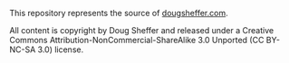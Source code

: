 This repository represents the source of [dougsheffer.com](http://www.dougsheffer.com/).

All content is copyright by Doug Sheffer and released under a Creative Commons
Attribution-NonCommercial-ShareAlike 3.0 Unported (CC BY-NC-SA 3.0) license.

